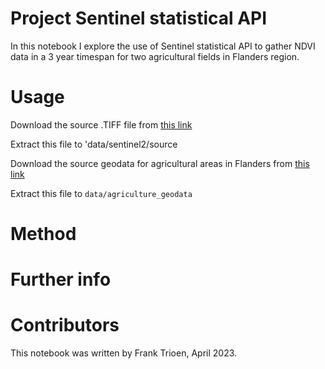 # Project Sentinel statistical API

In this notebook I explore the use of Sentinel statistical API to gather NDVI data in a 3 year timespan for two agricultural fields in Flanders region.

# Usage
Download the source .TIFF file from [this link](https://www.mediafire.com/view/p5mz28kul0gwldg/response.tiff/file)

Extract this file to 'data/sentinel2/source

Download the source geodata for agricultural areas in Flanders from [this link](https://www.mediafire.com/file/my7zyicbov9p1hl/Shapefile.7z/file)

Extract this file to `data/agriculture_geodata`

# Method

# Further info

# Contributors

This notebook was written by Frank Trioen, April 2023.
